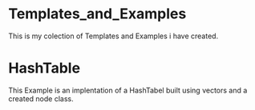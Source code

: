 # Templates_and_Examples
This is my colection of Templates and Examples i have created.

# HashTable
This Example is an implentation of a HashTabel built using vectors and a created node class.
